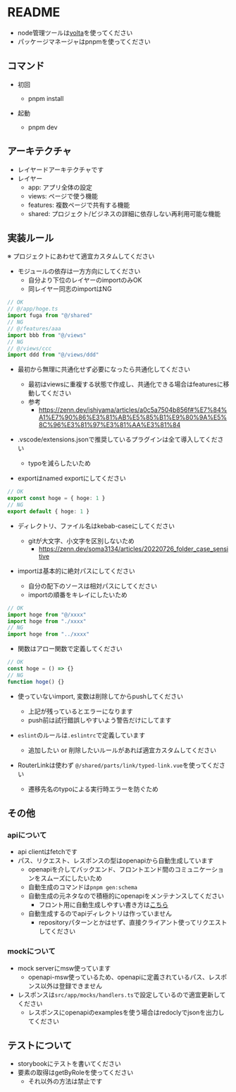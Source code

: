 # README

- node管理ツールは[volta](https://volta.sh/)を使ってください
- パッケージマネージャはpnpmを使ってください

## コマンド
- 初回
  - pnpm install

- 起動
  - pnpm dev

## アーキテクチャ
- レイヤードアーキテクチャです
- レイヤー
  - app: アプリ全体の設定
  - views: ページで使う機能
  - features: 複数ページで共有する機能
  - shared: プロジェクト/ビジネスの詳細に依存しない再利用可能な機能

## 実装ルール
※ プロジェクトにあわせて適宜カスタムしてください

- モジュールの依存は一方方向にしてください
  - 自分より下位のレイヤーのimportのみOK
  - 同レイヤー同志のimportはNG

```ts
// OK
// @/app/hoge.ts
import fuga from "@/shared"
// NG
// @/features/aaa
import bbb from "@/views"
// NG
// @/views/ccc
import ddd from "@/views/ddd"
```

- 最初から無理に共通化せず必要になったら共通化してください
  - 最初はviewsに重複する状態で作成し、共通化できる場合はfeaturesに移動してください
  - 参考  
    - https://zenn.dev/ishiyama/articles/a0c5a7504b856f#%E7%84%A1%E7%90%86%E3%81%AB%E5%85%B1%E9%80%9A%E5%8C%96%E3%81%97%E3%81%AA%E3%81%84

- .vscode/extensions.jsonで推奨しているプラグインは全て導入してください
  - typoを減らしたいため
  
- exportはnamed exportにしてください

```ts
// OK
export const hoge = { hoge: 1 }
// NG
export default { hoge: 1 }
```

- ディレクトリ、ファイル名はkebab-caseにしてください
  - gitが大文字、小文字を区別しないため
    - https://zenn.dev/soma3134/articles/20220726_folder_case_sensitive

- importは基本的に絶対パスにしてください
  - 自分の配下のソースは相対パスにしてください
  - importの順番をキレイにしたいため

```ts
// OK
import hoge from "@/xxxx"
import hoge from "./xxxx"
// NG
import hoge from "../xxxx"
```

- 関数はアロー関数で定義してください

```ts
// OK
const hoge = () => {}
// NG
function hoge() {}
```

- 使っていないimport, 変数は削除してからpushしてください
  - 上記が残っているとエラーになります
  - push前は試行錯誤しやすいよう警告だけにしてます

- `eslint`のルールは`.eslintrc`で定義しています
  - 追加したい or 削除したいルールがあれば適宜カスタムしてください

- RouterLinkは使わず `@/shared/parts/link/typed-link.vue`を使ってください
  - 遷移先名のtypoによる実行時エラーを防ぐため

## その他
### apiについて
- api clientはfetchです
- パス、リクエスト、レスポンスの型はopenapiから自動生成しています
  - openapiを介してバックエンド、フロントエンド間のコミュニケーションをスムーズにしたいため
  - 自動生成のコマンドは`pnpm gen:schema`
  - 自動生成の元ネタなので積極的にopenapiをメンテナンスしてください
    - フロント用に自動生成しやすい書き方は[こちら](https://openapi-ts.pages.dev/advanced#styleguide)
  - 自動生成するのでapiディレクトリは作っていません
    - repositoryパターンとかはせず、直接クライアント使ってリクエストしてください

### mockについて
- mock serverにmsw使っています
  - openapi-msw使っているため、openapiに定義されているパス、レスポンス以外は登録できません
- レスポンスは`src/app/mocks/handlers.ts`で設定しているので適宜更新してください
  - レスポンスにopenapiのexamplesを使う場合はredoclyでjsonを出力してください

## テストについて
- storybookにテストを書いてください
- 要素の取得はgetByRoleを使ってください
  - それ以外の方法は禁止です